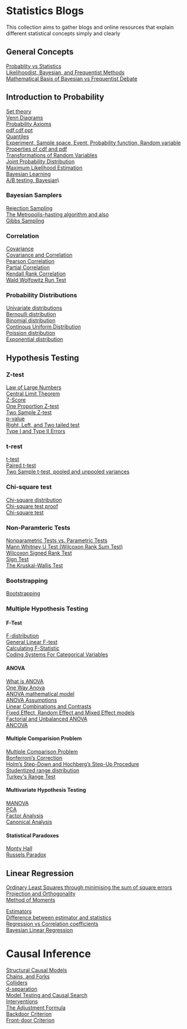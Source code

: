 # Statistics Blogs
This collection aims to gather blogs and online  resources that explain different statistical concepts simply and clearly


## General Concepts
[Probablity vs Statistics](https://stats.stackexchange.com/questions/665/whats-the-difference-between-probability-and-statistics)\
[Likelihoodist, Bayesian, and Frequentist Methods](http://gandenberger.org/2014/07/21/intro-to-statistical-methods/)\
[Mathematical Basis of Bayesian vs Frequentist Debate](https://stats.stackexchange.com/questions/230415/is-there-any-mathematical-basis-for-the-bayesian-vs-frequentist-debate)

## Introduction to Probability 
[Set theory](https://stats.libretexts.org/Bookshelves/Probability_Theory/Probability_Mathematical_Statistics_and_Stochastic_Processes_(Siegrist)/01%3A_Foundations/1.01%3A_Sets)\
[Venn Diagrams](https://www.researchgate.net/figure/A-Venn-diagram-of-unions-and-intersections-for-two-sets-A-and-B-and-their-complements_fig1_332453167)\
[Probability Axioms](https://math.unm.edu/~james/Probability2.pdf)\
[pdf,cdf,ppt](https://www.itl.nist.gov/div898/handbook/eda/section3/eda362.htm)\
[Quantiles](https://prepnuggets.com/glossary/quantile/)\
[Experiment, Sample space, Event, Probability function, Random variable](http://www.cs.toronto.edu/~anikolov/CSC473W20/Probability.pdf)\
[Properties of cdf and pdf](https://ocw.mit.edu/courses/mathematics/18-05-introduction-to-probability-and-statistics-spring-2014/readings/MIT18_05S14_Reading5b.pdf)\
[Transformations of Random Variables](http://www2.econ.iastate.edu/classes/econ671/hallam/documents/Transformations.pdf)\
[Joint Probability Distribution](https://en.wikipedia.org/wiki/Joint_probability_distribution)\
[Maximum Likelihood Estimation](https://online.stat.psu.edu/stat504/lesson/1/1.5)\
[Bayesian Learning](https://www.analyticsvidhya.com/blog/2016/06/bayesian-statistics-beginners-simple-english/)\
[A/B testing, Bayesian](https://app.datacamp.com/workspace/w/cff27c6e-b68b-42df-ad82-9b0d029b7f0d)\

### Bayesian Samplers
[Rejection Sampling](https://towardsdatascience.com/what-is-rejection-sampling-1f6aff92330d)\
[The Metropolis-hasting algorithm](https://medium.com/towards-data-science/mcmc-intuition-for-everyone-5ae79fff22b1)[ and also](https://www2.math.upenn.edu/~bmor/Metropolis.pdf)\
[Gibbs Sampling](https://towardsdatascience.com/gibbs-sampling-explained-b271f332ed8d)

### Correlation 
[Covariance](https://ocw.mit.edu/courses/mathematics/18-05-introduction-to-probability-and-statistics-spring-2014/readings/MIT18_05S14_Reading7b.pdf)\
[Covariance and Correlation](https://ocw.mit.edu/courses/mathematics/18-05-introduction-to-probability-and-statistics-spring-2014/readings/MIT18_05S14_Reading7b.pdf)\
[Pearson Correlation](https://stats.libretexts.org/Bookshelves/Introductory_Statistics/Book%3A_Statistics_Using_Technology_(Kozak)/10%3A_Regression_and_Correlation/10.02%3A_Correlation)\
[Partial Correlation](https://towardsdatascience.com/partial-correlation-508353cd8b5)\
[Kendall Rank Correlation](https://en.wikipedia.org/wiki/Kendall_rank_correlation_coefficient)\
[Wald Wolfowitz Run Test](https://accendoreliability.com/the-wald-wolfowitz-run-test-for-two-small-samples/)


### Probability Distributions
[Univariate distributions](http://www.math.wm.edu/~leemis/chart/UDR/UDR.html)\
[Bernoulli distribution](https://en.wikipedia.org/wiki/Bernoulli_distribution)\
[Binomial distribution](https://en.wikipedia.org/wiki/Binomial_distribution)\
[Continous Uniform Distribution](https://en.wikipedia.org/wiki/Continuous_uniform_distribution)\
[Poission distribution](https://www.le.ac.uk/users/dsgp1/COURSES/LEISTATS/poisson.pdf)\
[Exponential distribution](https://stats.stackexchange.com/questions/2092/relationship-between-poisson-and-exponential-distribution)

## Hypothesis Testing
### Z-test
[Law of Large Numbers](https://www.probabilitycourse.com/chapter7/7_1_1_law_of_large_numbers.php)\
[Central Limit Theorem](https://statisticsbyjim.com/basics/central-limit-theorem/)\
[Z-Score](https://statisticsbyjim.com/basics/z-score/)\
[One Proportion Z-test](https://www.statology.org/one-proportion-z-test/)\
[Two Sample Z-test](http://www.stat.ucla.edu/~cochran/stat10/winter/lectures/lect21.html)\
[p-value](https://www.scribbr.com/statistics/p-value/)\
[Right, Left, and Two tailed test](https://courses.lumenlearning.com/wm-concepts-statistics/chapter/hypothesis-test-for-difference-in-two-population-proportions-4-of-6/)\
[Type I and Type II Errors](https://www.scribbr.com/statistics/type-i-and-type-ii-errors/)
### t-rest
[t-test](https://statisticsbyjim.com/hypothesis-testing/t-tests-t-values-t-distributions-probabilities/)\
[Paired t-test](https://online.stat.psu.edu/stat415/lesson/10/10.3)\
[Two Sample t-test, pooled and unpooled variances](https://online.stat.psu.edu/stat500/lesson/7/7.3/7.3.1)
### Chi-square test
[Chi-square distribution](https://en.wikipedia.org/wiki/Chi-squared_distribution)\
[Chi-square test proof](https://ocw.mit.edu/courses/mathematics/18-443-statistics-for-applications-fall-2006/lecture-notes/lecture11.pdf)\
[Chi-square test](https://en.wikipedia.org/wiki/Chi-squared_test)

### Non-Paramteric Tests 
[Nonparametric Tests vs. Parametric Tests](https://statisticsbyjim.com/hypothesis-testing/nonparametric-parametric-tests)\
[Mann Whitney U Test (Wilcoxon Rank Sum Test)](https://sphweb.bumc.bu.edu/otlt/mph-modules/bs/bs704_nonparametric/bs704_nonparametric4.html)\
[Wilcoxon Signed Rank Test](https://sphweb.bumc.bu.edu/otlt/mph-modules/bs/bs704_nonparametric/BS704_Nonparametric5.html#headingtaglink_3)\
[Sign Test](https://sphweb.bumc.bu.edu/otlt/mph-modules/bs/bs704_nonparametric/BS704_Nonparametric5.html#headingtaglink_3)\
[The Kruskal-Wallis Test](https://sphweb.bumc.bu.edu/otlt/mph-modules/bs/bs704_nonparametric/BS704_Nonparametric7.html)

### Bootstrapping
[Bootstrapping](https://online.stat.psu.edu/stat500/lesson/11/11.2)

### Multiple Hypothesis Testing
#### F-Test
[F-distribution](https://en.wikipedia.org/wiki/F-distribution)\
[General Linear F-test](https://online.stat.psu.edu/stat462/node/135/)\
[Calculating F-Statistic](https://www.mattblackwell.org/files/teaching/ftests.pdf)\
[Coding Systems For Categorical Variables](https://stats.oarc.ucla.edu/spss/faq/coding-systems-for-categorical-variables-in-regression-analysis/)
#### ANOVA
[What is ANOVA](https://www.spss-tutorials.com/anova-what-is-it/)\
[One Way Anova](https://www.itl.nist.gov/div898/handbook/prc/section4/prc431.htm)\
[ANOVA mathematical model](https://www.itl.nist.gov/diBv898/handbook/prc/section4/prc432.htm)\
[ANOVA Assumptions](https://sites.ualberta.ca/~lkgray/uploads/7/3/6/2/7362679/slides_-_anova_assumptions.pdf)\
[Linear Combinations and Contrasts](http://users.stat.umn.edu/~helwig/notes/aov1-Notes.pdf)\
[Fixed Effect, Random Effect and Mixed Effect models](https://stats.stackexchange.com/questions/4700/what-is-the-difference-between-fixed-effect-random-effect-and-mixed-effect-mode)\
[Factorial and Unbalanced ANOVA](http://users.stat.umn.edu/~helwig/notes/aov2-Notes.pdf)\
[ANCOVA](http://users.stat.umn.edu/~helwig/notes/acov-Notes.pdf)

#### Multiple Comparision Problem
[Multiple Comparison Problem](https://towardsdatascience.com/an-overview-of-methods-to-address-the-multiple-comparison-problem-310427b3ba92)\
[Bonferroni’s Correction](http://users.stat.umn.edu/~helwig/notes/aov1-Notes.pdf)\
[Holm’s Step-Down and Hochberg’s Step-Up Procedure](https://en.wikipedia.org/wiki/Family-wise_error_rate)\
[Studentized range distribution](https://en.wikipedia.org/wiki/Studentized_range_distribution)\
[Turkey's Range Test](http://users.stat.umn.edu/~helwig/notes/OneWayANOVA.pdf)

#### Multivariate Hypothesis Testing
[MANOVA](https://online.stat.psu.edu/stat505/lesson/8)\
[PCA](https://online.stat.psu.edu/stat505/lesson/11)\
[Factor Analysis](https://online.stat.psu.edu/stat505/lesson/12)\
[Canonical Analysis](https://online.stat.psu.edu/stat505/lesson/13)

#### Statistical Paradoxes
[Monty Hall](https://betterexplained.com/articles/understanding-the-monty-hall-problem/)\
[Russels Paradox](https://www.quora.com/What-in-laymans-terms-is-Russells-Paradox)


## Linear Regression
[Ordinary Least Squares through minimising the sum of square errors](https://www.timlrx.com/blog/notes-on-regression-ols)\
[Projection and Orthogonality](https://www.timlrx.com/blog/notes-on-regression-geometry)\
[Method of Moments](https://en.wikipedia.org/wiki/Method_of_moments_(statistics))


[Estimators](https://slideplayer.com/slide/16203181/)\
[Difference between estimator and statistics](https://www.quora.com/What-s-the-difference-between-an-estimator-and-a-statistic)\
[Regression vs Correlation coefficients](https://www.graphpad.com/support/faq/what-is-the-difference-between-correlation-and-linear-regression/)\
[Bayesian Linear Regression](https://www.inovex.de/de/blog/bayesian-linear-regression-in-machine-learning/)


# Causal Inference
[Structural Causal Models](https://medium.data4sci.com/causal-inference-part-iv-structural-causal-models-df10a83be580)\
[Chains, and Forks](https://medium.data4sci.com/causal-inference-part-v-chains-and-forks-7b0b088c346e)\
[Colliders](https://medium.data4sci.com/causal-inference-part-vi-colliders-af07301c9a15)\
[d-separation](https://medium.data4sci.com/causal-inference-part-vii-d-separation-aa74e361d34e)\
[Model Testing and Causal Search](https://medium.data4sci.com/causal-inference-part-vii-d-separation-aa74e361d34e)\
[Interventions](https://medium.data4sci.com/causal-inference-part-ix-interventions-c3f94190191d)\
[The Adjustment Formula](https://medium.data4sci.com/causal-inference-part-x-the-adjustment-formula-f9668469d76)\
[Backdoor Criterion](https://medium.data4sci.com/causal-inference-part-xi-backdoor-criterion-e29627a1da0e)\
[Front-door Criterion](https://medium.data4sci.com/causal-inference-part-xii-front-door-criterion-38bec5172f3e)

